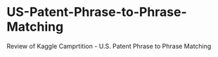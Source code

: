 # US-Patent-Phrase-to-Phrase-Matching
Review of Kaggle Camprtition - U.S. Patent Phrase to Phrase Matching
